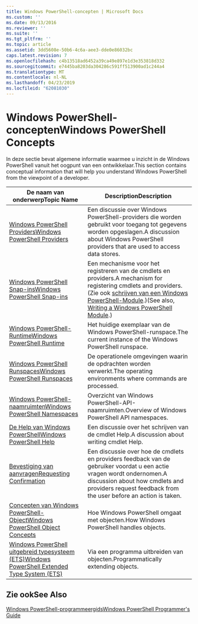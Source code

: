 ```yaml
---
title: Windows PowerShell-concepten | Microsoft Docs
ms.custom: ''
ms.date: 09/13/2016
ms.reviewer: ''
ms.suite: ''
ms.tgt_pltfrm: ''
ms.topic: article
ms.assetid: 3dd5608e-50b6-4c6a-aee3-dde0e86032bc
caps.latest.revision: 7
ms.openlocfilehash: c4b13518ad6452a39ca49e897e1d3e353818d332
ms.sourcegitcommit: e7445ba8203da304286c591ff513900ad1c244a4
ms.translationtype: MT
ms.contentlocale: nl-NL
ms.lasthandoff: 04/23/2019
ms.locfileid: "62081030"
---
```

# <a name="windows-powershell-concepts"></a><span data-ttu-id="f6bcb-102">Windows PowerShell-concepten</span><span class="sxs-lookup"><span data-stu-id="f6bcb-102">Windows PowerShell Concepts</span></span>

<span data-ttu-id="f6bcb-103">In deze sectie bevat algemene informatie waarmee u inzicht in de Windows PowerShell vanuit het oogpunt van een ontwikkelaar.</span><span class="sxs-lookup"><span data-stu-id="f6bcb-103">This section contains conceptual information that will help you understand Windows PowerShell from the viewpoint of a developer.</span></span>

|<span data-ttu-id="f6bcb-104">De naam van onderwerp</span><span class="sxs-lookup"><span data-stu-id="f6bcb-104">Topic Name</span></span>|<span data-ttu-id="f6bcb-105">Description</span><span class="sxs-lookup"><span data-stu-id="f6bcb-105">Description</span></span>|
|----------------|-----------------|
|[<span data-ttu-id="f6bcb-106">Windows PowerShell Providers</span><span class="sxs-lookup"><span data-stu-id="f6bcb-106">Windows PowerShell Providers</span></span>](http://msdn.microsoft.com/en-us/a65c5c75-1131-4ade-90d3-a613dbe620e9)|<span data-ttu-id="f6bcb-107">Een discussie over Windows PowerShell-providers die worden gebruikt voor toegang tot gegevens worden opgeslagen.</span><span class="sxs-lookup"><span data-stu-id="f6bcb-107">A discussion about Windows PowerShell providers that are used to access data stores.</span></span>|
|[<span data-ttu-id="f6bcb-108">Windows PowerShell Snap-ins</span><span class="sxs-lookup"><span data-stu-id="f6bcb-108">Windows PowerShell Snap-ins</span></span>](http://msdn.microsoft.com/en-us/20e081a9-522c-48bf-9f21-faaf8cca2e82)|<span data-ttu-id="f6bcb-109">Een mechanisme voor het registreren van de cmdlets en providers.</span><span class="sxs-lookup"><span data-stu-id="f6bcb-109">A mechanism for registering cmdlets and providers.</span></span> <span data-ttu-id="f6bcb-110">(Zie ook [schrijven van een Windows PowerShell-Module](../module/writing-a-windows-powershell-module.md).)</span><span class="sxs-lookup"><span data-stu-id="f6bcb-110">(See also, [Writing a Windows PowerShell Module](../module/writing-a-windows-powershell-module.md).)</span></span>|
|[<span data-ttu-id="f6bcb-111">Windows PowerShell-Runtime</span><span class="sxs-lookup"><span data-stu-id="f6bcb-111">Windows PowerShell Runtime</span></span>](http://msdn.microsoft.com/en-us/949f06e8-0224-4cd3-bbad-a0cebbb5dec8)|<span data-ttu-id="f6bcb-112">Het huidige exemplaar van de Windows PowerShell-runspace.</span><span class="sxs-lookup"><span data-stu-id="f6bcb-112">The current instance of the Windows PowerShell runspace.</span></span>|
|[<span data-ttu-id="f6bcb-113">Windows PowerShell Runspaces</span><span class="sxs-lookup"><span data-stu-id="f6bcb-113">Windows PowerShell Runspaces</span></span>](http://msdn.microsoft.com/en-us/a1582cfe-f06d-4aff-adc6-71f49a860ce9)|<span data-ttu-id="f6bcb-114">De operationele omgevingen waarin de opdrachten worden verwerkt.</span><span class="sxs-lookup"><span data-stu-id="f6bcb-114">The operating environments where commands are processed.</span></span>|
|[<span data-ttu-id="f6bcb-115">Windows PowerShell-naamruimten</span><span class="sxs-lookup"><span data-stu-id="f6bcb-115">Windows PowerShell Namespaces</span></span>](http://msdn.microsoft.com/en-us/04bd2841-e90c-47d2-8a1f-3aeb3df35176)|<span data-ttu-id="f6bcb-116">Overzicht van Windows PowerShell-API-naamruimten.</span><span class="sxs-lookup"><span data-stu-id="f6bcb-116">Overview of Windows PowerShell API namespaces.</span></span>|
|[<span data-ttu-id="f6bcb-117">De Help van Windows PowerShell</span><span class="sxs-lookup"><span data-stu-id="f6bcb-117">Windows PowerShell Help</span></span>](http://msdn.microsoft.com/en-us/097b7c1c-a056-4b36-9c86-65b2ee702fc7)|<span data-ttu-id="f6bcb-118">Een discussie over het schrijven van de cmdlet Help.</span><span class="sxs-lookup"><span data-stu-id="f6bcb-118">A discussion about writing cmdlet Help.</span></span>|
|[<span data-ttu-id="f6bcb-119">Bevestiging van aanvragen</span><span class="sxs-lookup"><span data-stu-id="f6bcb-119">Requesting Confirmation</span></span>](../cmdlet/requesting-confirmation-from-cmdlets.md)|<span data-ttu-id="f6bcb-120">Een discussie over hoe de cmdlets en providers feedback van de gebruiker voordat u een actie vragen wordt ondernomen.</span><span class="sxs-lookup"><span data-stu-id="f6bcb-120">A discussion about how cmdlets and providers request feedback from the user before an action is taken.</span></span>|
|[<span data-ttu-id="f6bcb-121">Concepten van Windows PowerShell-Object</span><span class="sxs-lookup"><span data-stu-id="f6bcb-121">Windows PowerShell Object Concepts</span></span>](http://msdn.microsoft.com/en-us/a1449178-b6fd-4ca8-a5e1-d747c2c54181)|<span data-ttu-id="f6bcb-122">Hoe Windows PowerShell omgaat met objecten.</span><span class="sxs-lookup"><span data-stu-id="f6bcb-122">How Windows PowerShell handles objects.</span></span>|
|[<span data-ttu-id="f6bcb-123">Windows PowerShell uitgebreid typesysteem (ETS)</span><span class="sxs-lookup"><span data-stu-id="f6bcb-123">Windows PowerShell Extended Type System (ETS)</span></span>](http://msdn.microsoft.com/en-us/12700631-be23-4e6b-9bf0-81ea0d166353)|<span data-ttu-id="f6bcb-124">Via een programma uitbreiden van objecten.</span><span class="sxs-lookup"><span data-stu-id="f6bcb-124">Programmatically extending objects.</span></span>|

## <a name="see-also"></a><span data-ttu-id="f6bcb-125">Zie ook</span><span class="sxs-lookup"><span data-stu-id="f6bcb-125">See Also</span></span>

[<span data-ttu-id="f6bcb-126">Windows PowerShell-programmeergids</span><span class="sxs-lookup"><span data-stu-id="f6bcb-126">Windows PowerShell Programmer's Guide</span></span>](./windows-powershell-programmer-s-guide.md)